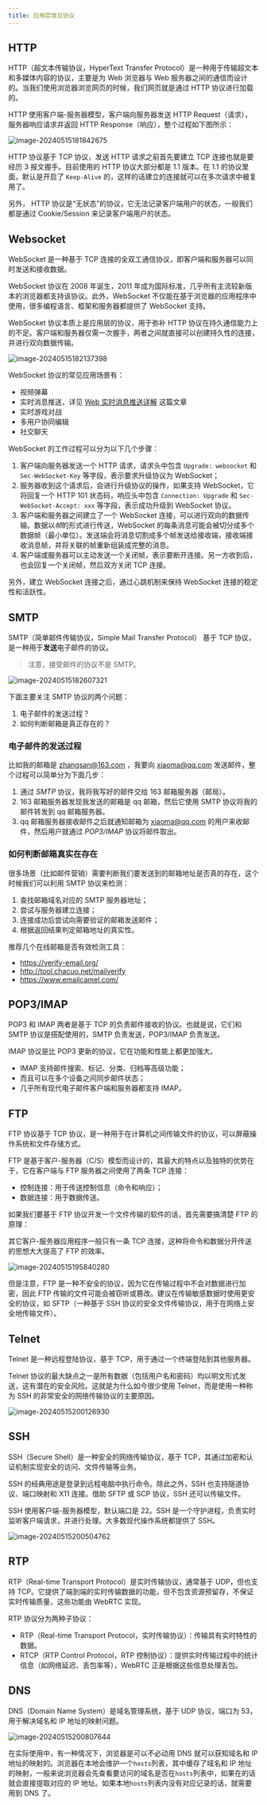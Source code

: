 ```yaml
---
title: 应用层常见协议
---
```


## HTTP

HTTP（超文本传输协议，HyperText Transfer Protocol）是一种用于传输超文本和多媒体内容的协议，主要是为 Web 浏览器与 Web 服务器之间的通信而设计的。当我们使用浏览器浏览网页的时候，我们网页就是通过 HTTP 协议进行加载的。

HTTP 使用客户端-服务器模型，客户端向服务器发送 HTTP Request（请求），服务器响应请求并返回 HTTP Response（响应），整个过程如下图所示：

![image-20240515181842675](https://figure-bed.chua-n.com/杂技/计算机网络/image-20240515181842675.png)

HTTP 协议基于 TCP 协议，发送 HTTP 请求之前首先要建立 TCP 连接也就是要经历 3 报文握手。目前使用的 HTTP 协议大部分都是 1.1 版本。在 1.1 的协议里面，默认是开启了 `Keep-Alive` 的，这样的话建立的连接就可以在多次请求中被复用了。

另外， HTTP 协议是“无状态”的协议，它无法记录客户端用户的状态，一般我们都是通过 Cookie/Session 来记录客户端用户的状态。

## Websocket

WebSocket 是一种基于 TCP 连接的全双工通信协议，即客户端和服务器可以同时发送和接收数据。

WebSocket 协议在 2008 年诞生，2011 年成为国际标准，几乎所有主流较新版本的浏览器都支持该协议。此外，WebSocket 不仅能在基于浏览器的应用程序中使用，很多编程语言、框架和服务器都提供了 WebSocket 支持。

WebSocket 协议本质上是应用层的协议，用于弥补 HTTP 协议在持久通信能力上的不足。客户端和服务器仅需一次握手，两者之间就直接可以创建持久性的连接，并进行双向数据传输。

![image-20240515182137398](https://figure-bed.chua-n.com/杂技/计算机网络/image-20240515182137398.png)

WebSocket 协议的常见应用场景有：

- 视频弹幕
- 实时消息推送，详见 [Web 实时消息推送详解](https://javaguide.cn/system-design/web-real-time-message-push.html) 这篇文章
- 实时游戏对战
- 多用户协同编辑
- 社交聊天

WebSocket 的工作过程可以分为以下几个步骤：

1. 客户端向服务器发送一个 HTTP 请求，请求头中包含 `Upgrade: websocket` 和 `Sec-WebSocket-Key` 等字段，表示要求升级协议为 WebSocket；
2. 服务器收到这个请求后，会进行升级协议的操作，如果支持 WebSocket，它将回复一个 HTTP 101 状态码，响应头中包含 `Connection: Upgrade` 和 `Sec-WebSocket-Accept: xxx` 等字段，表示成功升级到 WebSocket 协议。
3. 客户端和服务器之间建立了一个 WebSocket 连接，可以进行双向的数据传输。数据以*帧*的形式进行传送，WebSocket 的每条消息可能会被切分成多个数据帧（最小单位）。发送端会将消息切割成多个帧发送给接收端，接收端接收消息帧，并将关联的帧重新组装成完整的消息。
4. 客户端或服务器可以主动发送一个关闭帧，表示要断开连接。另一方收到后，也会回复一个关闭帧，然后双方关闭 TCP 连接。

另外，建立 WebSocket 连接之后，通过心跳机制来保持 WebSocket 连接的稳定性和活跃性。

## SMTP

SMTP（简单邮件传输协议，Simple Mail Transfer Protocol） 基于 TCP 协议，是一种用于**发送**电子邮件的协议。

> 注意，接受邮件的协议不是 SMTP。

![image-20240515182607321](https://figure-bed.chua-n.com/杂技/计算机网络/image-20240515182607321.png)

下面主要关注 SMTP 协议的两个问题：

1. 电子邮件的发送过程？
2. 如何判断邮箱是真正存在的？

### 电子邮件的发送过程

比如我的邮箱是 zhangsan@163.com ，我要向 xiaoma@qq.com 发送邮件，整个过程可以简单分为下面几步：

1. 通过 *SMTP* 协议，我将我写好的邮件交给 163 邮箱服务器（邮局）。
2. 163 邮箱服务器发现我发送的邮箱是 qq 邮箱，然后它使用 SMTP 协议将我的邮件转发到 qq 邮箱服务器。
3. qq 邮箱服务器接收邮件之后就通知邮箱为 xiaoma@qq.com 的用户来收邮件，然后用户就通过 *POP3/IMAP* 协议将邮件取出。

### 如何判断邮箱真实在存在

很多场景（比如邮件营销）需要判断我们要发送到的邮箱地址是否真的存在，这个时候我们可以利用 SMTP 协议来检测：

1. 查找邮箱域名对应的 SMTP 服务器地址；
2. 尝试与服务器建立连接；
3. 连接成功后尝试向需要验证的邮箱发送邮件；
4. 根据返回结果判定邮箱地址的真实性。

推荐几个在线邮箱是否有效检测工具：

- https://verify-email.org/
- http://tool.chacuo.net/mailverify
- https://www.emailcamel.com/

## POP3/IMAP

POP3 和 IMAP 两者是基于 TCP 的负责邮件接收的协议。也就是说，它们和 SMTP 协议是搭配使用的，SMTP 负责发送，POP3/IMAP 负责发送。

IMAP 协议是比 POP3 更新的协议，它在功能和性能上都更加强大。

- IMAP 支持邮件搜索、标记、分类、归档等高级功能；
- 而且可以在多个设备之间同步邮件状态；
- 几乎所有现代电子邮件客户端和服务器都支持 IMAP。

## FTP

FTP 协议基于 TCP 协议，是一种用于在计算机之间传输文件的协议，可以屏蔽操作系统和文件存储方式。

FTP 是基于客户-服务器（C/S）模型而设计的，其最大的特点以及独特的优势在于，它在客户端与 FTP 服务器之间使用了两条 TCP 连接：

- 控制连接：用于传送控制信息（命令和响应）；
- 数据连接：用于数据传送。

如果我们要基于 FTP 协议开发一个文件传输的软件的话，首先需要搞清楚 FTP 的原理：

其它客户-服务器应用程序一般只有一条 TCP 连接，这种将命令和数据分开传送的思想大大提高了 FTP 的效率。

![image-20240515195840280](https://figure-bed.chua-n.com/杂技/计算机网络/image-20240515195840280.png)

但是注意，FTP 是一种不安全的协议，因为它在传输过程中不会对数据进行加密，因此 FTP 传输的文件可能会被窃听或篡改。建议在传输敏感数据时使用更安全的协议，如 SFTP（一种基于 SSH 协议的安全文件传输协议，用于在网络上安全地传输文件）。

## Telnet

Telnet 是一种远程登陆协议，基于 TCP，用于通过一个终端登陆到其他服务器。

Telnet 协议的最大缺点之一是所有数据（包括用户名和密码）均以明文形式发送，这有潜在的安全风险。这就是为什么如今很少使用 Telnet，而是使用一种称为 SSH 的非常安全的网络传输协议的主要原因。

![image-20240515200126930](https://figure-bed.chua-n.com/杂技/计算机网络/image-20240515200126930.png)

## SSH

SSH（Secure Shell）是一种安全的网络传输协议，基于 TCP，其通过加密和认证机制实现安全的访问、文件传输等业务。

SSH 的经典用途是登录到远程电脑中执行命令。除此之外，SSH 也支持隧道协议、端口映射和 X11 连接。借助 SFTP 或 SCP 协议，SSH 还可以传输文件。

SSH 使用客户端-服务器模型，默认端口是 22。SSH 是一个守护进程，负责实时监听客户端请求，并进行处理。大多数现代操作系统都提供了 SSH。

![image-20240515200504762](https://figure-bed.chua-n.com/杂技/计算机网络/image-20240515200504762.png)

## RTP

RTP（Real-time Transport Protocol）是实时传输协议，通常基于 UDP，但也支持 TCP。它提供了端到端的实时传输数据的功能，但不包含资源预留存，不保证实时传输质量，这些功能由 WebRTC 实现。

RTP 协议分为两种子协议：

- RTP（Real-time Transport Protocol，实时传输协议）：传输具有实时特性的数据。
- RTCP（RTP Control Protocol，RTP 控制协议）：提供实时传输过程中的统计信息（如网络延迟、丢包率等），WebRTC 正是根据这些信息处理丢包。

## DNS

DNS（Domain Name System）是域名管理系统，基于 UDP 协议，端口为 53，用于解决域名和 IP 地址的映射问题。

![image-20240515200807644](https://figure-bed.chua-n.com/杂技/计算机网络/image-20240515200807644.png)

在实际使用中，有一种情况下，浏览器是可以不必动用 DNS 就可以获知域名和 IP 地址的映射的。浏览器在本地会维护一个`hosts`列表，其中缓存了域名和 IP 地址的映射，一般来说浏览器会先查看要访问的域名是否在`hosts`列表中，如果在的话就会直接提取对应的 IP 地址。如果本地`hosts`列表内没有对应记录的话，就需要用到 DNS 了。


